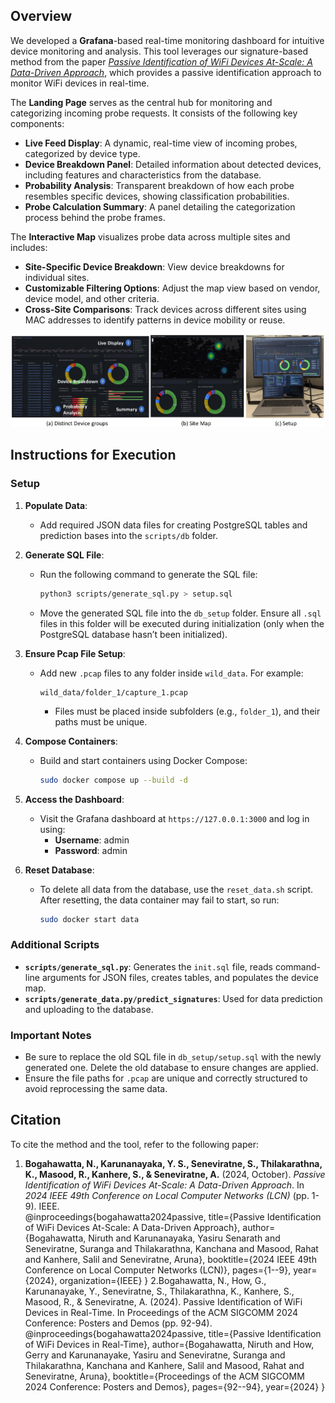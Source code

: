 ## Overview
We developed a **Grafana**-based real-time monitoring dashboard for intuitive device monitoring and analysis. This tool leverages our signature-based method from the paper *[Passive Identification of WiFi Devices At-Scale: A Data-Driven Approach](https://ieeexplore.ieee.org/abstract/document/10639764)*, which provides a passive identification approach to monitor WiFi devices in real-time.

The **Landing Page** serves as the central hub for monitoring and categorizing incoming probe requests. It consists of the following key components:
- **Live Feed Display**: A dynamic, real-time view of incoming probes, categorized by device type.
- **Device Breakdown Panel**: Detailed information about detected devices, including features and characteristics from the database.
- **Probability Analysis**: Transparent breakdown of how each probe resembles specific devices, showing classification probabilities.
- **Probe Calculation Summary**: A panel detailing the categorization process behind the probe frames.

The **Interactive Map** visualizes probe data across multiple sites and includes:
- **Site-Specific Device Breakdown**: View device breakdowns for individual sites.
- **Customizable Filtering Options**: Adjust the map view based on vendor, device model, and other criteria.
- **Cross-Site Comparisons**: Track devices across different sites using MAC addresses to identify patterns in device mobility or reuse.

![Dashboard Overview](dash_full_v2-cropped.png)

## Instructions for Execution

### Setup

1. **Populate Data**:
   - Add required JSON data files for creating PostgreSQL tables and prediction bases into the `scripts/db` folder.

2. **Generate SQL File**:
   - Run the following command to generate the SQL file:
     ```bash
     python3 scripts/generate_sql.py > setup.sql
     ```
   - Move the generated SQL file into the `db_setup` folder. Ensure all `.sql` files in this folder will be executed during initialization (only when the PostgreSQL database hasn’t been initialized).

3. **Ensure Pcap File Setup**:
   - Add new `.pcap` files to any folder inside `wild_data`. For example:
     ```
     wild_data/folder_1/capture_1.pcap
     ```
     - Files must be placed inside subfolders (e.g., `folder_1`), and their paths must be unique.

4. **Compose Containers**:
   - Build and start containers using Docker Compose:
     ```bash
     sudo docker compose up --build -d
     ```

5. **Access the Dashboard**:
   - Visit the Grafana dashboard at `https://127.0.0.1:3000` and log in using:
     - **Username**: admin
     - **Password**: admin

6. **Reset Database**:
   - To delete all data from the database, use the `reset_data.sh` script. After resetting, the data container may fail to start, so run:
     ```bash
     sudo docker start data
     ```

### Additional Scripts
- **`scripts/generate_sql.py`**: Generates the `init.sql` file, reads command-line arguments for JSON files, creates tables, and populates the device map.
- **`scripts/generate_data.py/predict_signatures`**: Used for data prediction and uploading to the database.

### Important Notes
- Be sure to replace the old SQL file in `db_setup/setup.sql` with the newly generated one. Delete the old database to ensure changes are applied.
- Ensure the file paths for `.pcap` are unique and correctly structured to avoid reprocessing the same data.

## Citation

To cite the method and the tool, refer to the following paper:



1. **Bogahawatta, N., Karunanayaka, Y. S., Seneviratne, S., Thilakarathna, K., Masood, R., Kanhere, S., & Seneviratne, A.** (2024, October). *Passive Identification of WiFi Devices At-Scale: A Data-Driven Approach*. In *2024 IEEE 49th Conference on Local Computer Networks (LCN)* (pp. 1-9). IEEE.  
   @inproceedings{bogahawatta2024passive,
     title={Passive Identification of WiFi Devices At-Scale: A Data-Driven Approach},
     author={Bogahawatta, Niruth and Karunanayaka, Yasiru Senarath and Seneviratne, Suranga and Thilakarathna, Kanchana and Masood, Rahat and Kanhere, Salil and Seneviratne, Aruna},
     booktitle={2024 IEEE 49th Conference on Local Computer Networks (LCN)},
     pages={1--9},
     year={2024},
     organization={IEEE}
   }
2.Bogahawatta, N., How, G., Karunanayake, Y., Seneviratne, S., Thilakarathna, K., Kanhere, S., Masood, R., & Seneviratne, A. (2024). Passive Identification of WiFi Devices in Real-Time. In Proceedings of the ACM SIGCOMM 2024 Conference: Posters and Demos (pp. 92-94).
   @inproceedings{bogahawatta2024passive,
     title={Passive Identification of WiFi Devices in Real-Time},
     author={Bogahawatta, Niruth and How, Gerry and Karunanayake, Yasiru and Seneviratne, Suranga and Thilakarathna, Kanchana and Kanhere, Salil and Masood, Rahat and Seneviratne, Aruna},
     booktitle={Proceedings of the ACM SIGCOMM 2024 Conference: Posters and Demos},
     pages={92--94},
     year={2024}
   }

